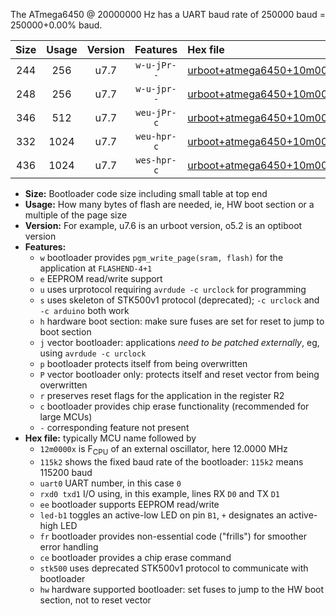 The ATmega6450 @ 20000000 Hz has a UART baud rate of 250000 baud = 250000+0.00% baud.

|Size|Usage|Version|Features|Hex file|
|:-:|:-:|:-:|:-:|:--|
|244|256|u7.7|`w-u-jPr--`|[urboot+atmega6450+10m0000x++125k0_uart0_rxe0_txe1_led+b7.hex](https://raw.githubusercontent.com/stefanrueger/urboot.hex/main/cores/megacore/atmega6450/external_oscillator/fcpu+10m0000_Hz/br++125k0_bps/urboot+atmega6450+10m0000x++125k0_uart0_rxe0_txe1_led+b7.hex)|
|248|256|u7.7|`w-u-jpr--`|[urboot+atmega6450+10m0000x++125k0_uart0_rxe0_txe1_led+b7_fr.hex](https://raw.githubusercontent.com/stefanrueger/urboot.hex/main/cores/megacore/atmega6450/external_oscillator/fcpu+10m0000_Hz/br++125k0_bps/urboot+atmega6450+10m0000x++125k0_uart0_rxe0_txe1_led+b7_fr.hex)|
|346|512|u7.7|`weu-jPr-c`|[urboot+atmega6450+10m0000x++125k0_uart0_rxe0_txe1_ee_led+b7_fr_ce.hex](https://raw.githubusercontent.com/stefanrueger/urboot.hex/main/cores/megacore/atmega6450/external_oscillator/fcpu+10m0000_Hz/br++125k0_bps/urboot+atmega6450+10m0000x++125k0_uart0_rxe0_txe1_ee_led+b7_fr_ce.hex)|
|332|1024|u7.7|`weu-hpr-c`|[urboot+atmega6450+10m0000x++125k0_uart0_rxe0_txe1_ee_led+b7_fr_ce_hw.hex](https://raw.githubusercontent.com/stefanrueger/urboot.hex/main/cores/megacore/atmega6450/external_oscillator/fcpu+10m0000_Hz/br++125k0_bps/urboot+atmega6450+10m0000x++125k0_uart0_rxe0_txe1_ee_led+b7_fr_ce_hw.hex)|
|436|1024|u7.7|`wes-hpr-c`|[urboot+atmega6450+10m0000x++125k0_uart0_rxe0_txe1_ee_led+b7_fr_ce_stk500_hw.hex](https://raw.githubusercontent.com/stefanrueger/urboot.hex/main/cores/megacore/atmega6450/external_oscillator/fcpu+10m0000_Hz/br++125k0_bps/urboot+atmega6450+10m0000x++125k0_uart0_rxe0_txe1_ee_led+b7_fr_ce_stk500_hw.hex)|

- **Size:** Bootloader code size including small table at top end
- **Usage:** How many bytes of flash are needed, ie, HW boot section or a multiple of the page size
- **Version:** For example, u7.6 is an urboot version, o5.2 is an optiboot version
- **Features:**
  + `w` bootloader provides `pgm_write_page(sram, flash)` for the application at `FLASHEND-4+1`
  + `e` EEPROM read/write support
  + `u` uses urprotocol requiring `avrdude -c urclock` for programming
  + `s` uses skeleton of STK500v1 protocol (deprecated); `-c urclock` and `-c arduino` both work
  + `h` hardware boot section: make sure fuses are set for reset to jump to boot section
  + `j` vector bootloader: applications *need to be patched externally*, eg, using `avrdude -c urclock`
  + `p` bootloader protects itself from being overwritten
  + `P` vector bootloader only: protects itself and reset vector from being overwritten
  + `r` preserves reset flags for the application in the register R2
  + `c` bootloader provides chip erase functionality (recommended for large MCUs)
  + `-` corresponding feature not present
- **Hex file:** typically MCU name followed by
  + `12m0000x` is F<sub>CPU</sub> of an external oscillator, here 12.0000 MHz
  + `115k2` shows the fixed baud rate of the bootloader: `115k2` means 115200 baud
  + `uart0` UART number, in this case `0`
  + `rxd0 txd1` I/O using, in this example, lines RX `D0` and TX `D1`
  + `ee` bootloader supports EEPROM read/write
  + `led-b1` toggles an active-low LED on pin `B1`, `+` designates an active-high LED
  + `fr` bootloader provides non-essential code ("frills") for smoother error handling
  + `ce` bootloader provides a chip erase command
  + `stk500` uses deprecated STK500v1 protocol to communicate with bootloader
  + `hw` hardware supported bootloader: set fuses to jump to the HW boot section, not to reset vector
